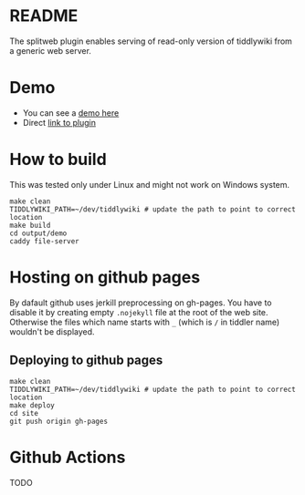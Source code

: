 # README


The splitweb plugin enables serving of read-only version of 
tiddlywiki from a generic web server.

# Demo

* You can see a [demo here](https://iilyak.github.io/tiddlywiki-splitweb/)
* Direct [link to plugin](https://iilyak.github.io/tiddlywiki-splitweb/#%24%3A%2Fplugins%2Fiilyak%2Fsplitweb)

# How to build

This was tested only under Linux and might not work on Windows system.

```
make clean 
TIDDLYWIKI_PATH=~/dev/tiddlywiki # update the path to point to correct location
make build
cd output/demo 
caddy file-server
```

# Hosting on github pages

By dafault github uses jerkill preprocessing on gh-pages. You have to disable it by creating empty `.nojekyll` file at the root of the web site.
Otherwise the files which name starts with `_` (which is `/` in tiddler name) wouldn't be displayed.

## Deploying to github pages

```
make clean
TIDDLYWIKI_PATH=~/dev/tiddlywiki # update the path to point to correct location
make deploy
cd site
git push origin gh-pages
```

# Github Actions

TODO

